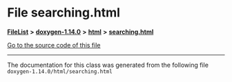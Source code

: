 

# File searching.html



[**FileList**](files.md) **>** [**doxygen-1.14.0**](dir_9d5bad020669189c90cda983471be5d0.md) **>** [**html**](dir_05d1fd8a7cdd04f638f8b23196de02e2.md) **>** [**searching.html**](searching_8html.md)

[Go to the source code of this file](searching_8html_source.md)





































































------------------------------
The documentation for this class was generated from the following file `doxygen-1.14.0/html/searching.html`

